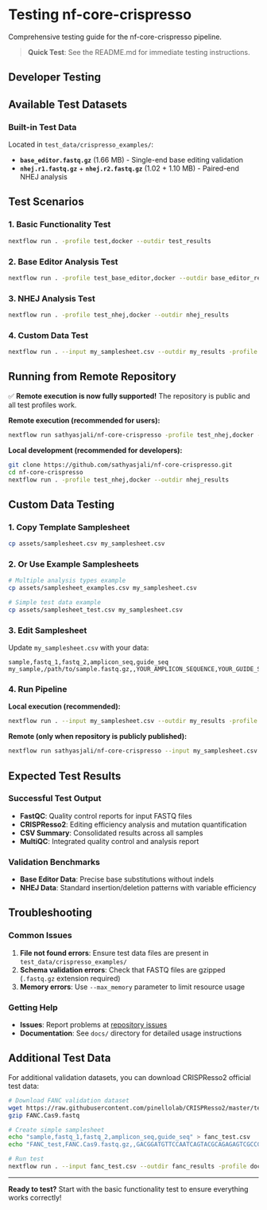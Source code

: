 # Testing nf-core-crispresso

Comprehensive testing guide for the nf-core-crispresso pipeline.

> **Quick Test**: See the README.md for immediate testing instructions.

## Developer Testing

## Available Test Datasets

### Built-in Test Data
Located in `test_data/crispresso_examples/`:
- **`base_editor.fastq.gz`** (1.66 MB) - Single-end base editing validation
- **`nhej.r1.fastq.gz`** + **`nhej.r2.fastq.gz`** (1.02 + 1.10 MB) - Paired-end NHEJ analysis

## Test Scenarios

### 1. Basic Functionality Test
```bash
nextflow run . -profile test,docker --outdir test_results
```

### 2. Base Editor Analysis Test
```bash
nextflow run . -profile test_base_editor,docker --outdir base_editor_results
```

### 3. NHEJ Analysis Test
```bash
nextflow run . -profile test_nhej,docker --outdir nhej_results
```

### 4. Custom Data Test
```bash
nextflow run . --input my_samplesheet.csv --outdir my_results -profile docker
```

## Running from Remote Repository

✅ **Remote execution is now fully supported!** The repository is public and all test profiles work.

**Remote execution (recommended for users):**
```bash
nextflow run sathyasjali/nf-core-crispresso -profile test_nhej,docker --outdir nhej_results
```

**Local development (recommended for developers):**
```bash
git clone https://github.com/sathyasjali/nf-core-crispresso.git
cd nf-core-crispresso
nextflow run . -profile test_nhej,docker --outdir nhej_results
```

## Custom Data Testing

### 1. Copy Template Samplesheet
```bash
cp assets/samplesheet.csv my_samplesheet.csv
```

### 2. Or Use Example Samplesheets
```bash
# Multiple analysis types example
cp assets/samplesheet_examples.csv my_samplesheet.csv

# Simple test data example
cp assets/samplesheet_test.csv my_samplesheet.csv
```

### 3. Edit Samplesheet
Update `my_samplesheet.csv` with your data:
```csv
sample,fastq_1,fastq_2,amplicon_seq,guide_seq
my_sample,/path/to/sample.fastq.gz,,YOUR_AMPLICON_SEQUENCE,YOUR_GUIDE_SEQUENCE
```

### 4. Run Pipeline
**Local execution (recommended):**
```bash
nextflow run . --input my_samplesheet.csv --outdir my_results -profile docker
```

**Remote (only when repository is publicly published):**
```bash
nextflow run sathyasjali/nf-core-crispresso --input my_samplesheet.csv --outdir my_results -profile docker
```

## Expected Test Results

### Successful Test Output
- **FastQC**: Quality control reports for input FASTQ files
- **CRISPResso2**: Editing efficiency analysis and mutation quantification
- **CSV Summary**: Consolidated results across all samples
- **MultiQC**: Integrated quality control and analysis report

### Validation Benchmarks
- **Base Editor Data**: Precise base substitutions without indels
- **NHEJ Data**: Standard insertion/deletion patterns with variable efficiency

## Troubleshooting

### Common Issues
1. **File not found errors**: Ensure test data files are present in `test_data/crispresso_examples/`
2. **Schema validation errors**: Check that FASTQ files are gzipped (`.fastq.gz` extension required)
3. **Memory errors**: Use `--max_memory` parameter to limit resource usage

### Getting Help
- **Issues**: Report problems at [repository issues](https://github.com/sathyasjali/nf-core-crispresso/issues)
- **Documentation**: See `docs/` directory for detailed usage instructions

## Additional Test Data

For additional validation datasets, you can download CRISPResso2 official test data:

```bash
# Download FANC validation dataset
wget https://raw.githubusercontent.com/pinellolab/CRISPResso2/master/tests/FANC.Cas9.fastq -O FANC.Cas9.fastq
gzip FANC.Cas9.fastq

# Create simple samplesheet
echo "sample,fastq_1,fastq_2,amplicon_seq,guide_seq" > fanc_test.csv
echo "FANC_test,FANC.Cas9.fastq.gz,,GACGGATGTTCCAATCAGTACGCAGAGAGTCGCCGTCTCCAAGGTGAAAGCGGAAGTAGGGCCTTCGCGCACCTCATGGAATCCCTTCTGCAGCACCTGGATCGCTTTTCCGAGCTTCTGGCGGTCTCAAGCACTACCTACGTCAGCACCTGGGACCCCGCCACCGTGCGCCGGGCCTTGCAGTGGGCGCGCTACCTGCGCCACATCCATCGGCGCTTTGGTCGGCATGGCCCCATTCGCACGGCTCT,GGAATCCCTTCTGCAGCACC" >> fanc_test.csv

# Run test
nextflow run . --input fanc_test.csv --outdir fanc_results -profile docker
```

---

**Ready to test?** Start with the basic functionality test to ensure everything works correctly!

